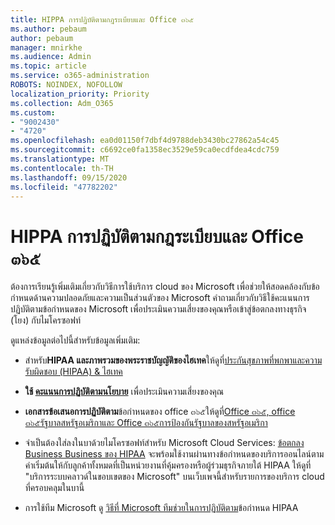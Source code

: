 ```yaml
---
title: HIPPA การปฏิบัติตามกฎระเบียบและ Office ๓๖๕
ms.author: pebaum
author: pebaum
manager: mnirkhe
ms.audience: Admin
ms.topic: article
ms.service: o365-administration
ROBOTS: NOINDEX, NOFOLLOW
localization_priority: Priority
ms.collection: Adm_O365
ms.custom:
- "9002430"
- "4720"
ms.openlocfilehash: ea0d01150f7dbf4d9788deb3430bc27862a54c45
ms.sourcegitcommit: c6692ce0fa1358ec3529e59ca0ecdfdea4cdc759
ms.translationtype: MT
ms.contentlocale: th-TH
ms.lasthandoff: 09/15/2020
ms.locfileid: "47782202"
---
```

# <a name="hippa-compliance-and-office-365"></a>HIPPA การปฏิบัติตามกฎระเบียบและ Office ๓๖๕

ต้องการเรียนรู้เพิ่มเติมเกี่ยวกับวิธีการใช้บริการ cloud ของ Microsoft เพื่อช่วยให้สอดคล้องกับข้อกำหนดด้านความปลอดภัยและความเป็นส่วนตัวของ Microsoft  คำถามเกี่ยวกับวิธีใช้คะแนนการปฏิบัติตามข้อกำหนดของ Microsoft เพื่อประเมินความเสี่ยงของคุณหรือเข้าสู่ข้อตกลงทางธุรกิจ (โยง) กับไมโครซอฟท์  

ดูแหล่งข้อมูลต่อไปนี้สำหรับข้อมูลเพิ่มเติม:

- สำหรับ**HIPAA และภาพรวมของพระราชบัญญัติของไฮเทค**ให้ดูที่[ประกันสุขภาพที่พกพาและความรับผิดชอบ (HIPAA) & ไฮเทค](https://docs.microsoft.com/microsoft-365/compliance/offering-hipaa-hitech?view=o365-worldwide)

- **ใช้ [คะแนนการปฏิบัติตามนโยบาย](https://docs.microsoft.com/microsoft-365/compliance/offering-hipaa-hitech?view=o365-worldwide#use-microsoft-compliance-score-to-assess-your-risk)** เพื่อประเมินความเสี่ยงของคุณ

- **เอกสารข้อเสนอการปฏิบัติตาม**ข้อกำหนดของ office ๓๖๕ให้ดูที่[Office ๓๖๕, office ๓๖๕รัฐบาลสหรัฐอเมริกาและ Office ๓๖๕การป้องกันรัฐบาลของสหรัฐอเมริกา](https://go.microsoft.com/fwlink/p/?LinkID=2077751)

- จำเป็นต้องใส่ลงในบาด้วยไมโครซอฟท์สำหรับ Microsoft Cloud Services: [ข้อตกลง Business Business ของ HIPAA](https://aka.ms/BAA) จะพร้อมใช้งานผ่านทางข้อกำหนดของบริการออนไลน์ตามค่าเริ่มต้นให้กับลูกค้าทั้งหมดที่เป็นหน่วยงานที่คุ้มครองหรือผู้ร่วมธุรกิจภายใต้ HIPAA ให้ดูที่ "บริการระบบคลาวด์ในขอบเขตของ Microsoft" บนเว็บเพจนี้สำหรับรายการของบริการ cloud ที่ครอบคลุมในบานี้

- การใช้ทีม Microsoft ดู [วิธีที่ Microsoft ทีมช่วยในการปฏิบัติตาม](https://www.microsoft.com/microsoft-365/blog/2019/04/30/white-paper-microsoft-teams-healthcare-providers-hipaa-compliance/)ข้อกำหนด HIPAA
